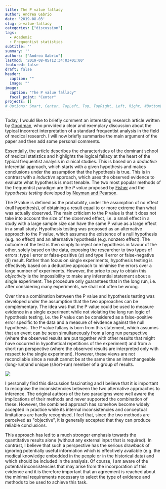 ```yaml
---
title: The P value fallacy
author: Andrea Gabrio
date: '2019-08-03'
slug: p-value-fallacy
categories: ["discussion"]
tags:
  - Academic
  - Frequentist statistics
subtitle: ''
summary: ''
authors: ["Andrea Gabrio"]
lastmod: '2019-08-05T12:34:03+01:00'
featured: false
draft: false
header:
  caption: ""
  image: ""
image:
  caption: "The P value fallacy"
  focal_point: "Center"
projects: []
# Options: Smart, Center, TopLeft, Top, TopRight, Left, Right, #BottomLeft, Bottom, BottomRight
---
```


Today, I would like to briefly comment an interesting research article written by [Goodman](https://jhu.pure.elsevier.com/en/publications/toward-evidence-based-medical-statistics-1-the-p-value-fallacy-4), who provided a clear and exemplary discussion about the typical incorrect interpretation of a standard frequentist analysis in the field of medical research. I will now briefly summarise the main argument of the paper and then add some personal comments.

Essentially, the article describes the characteristics of the dominant school of medical statistics and highlights the logical fallacy at the heart of the typical frequentist analysis in clinical studies. This is based on a *deductive* inferential approach, which starts with a given hypothesis and makes conclusions under the assumption that the hypothesis is true. This is in contrast with a *inductive* approach, which uses the observed evidence to evaluate what hypothesis is most tenable. The two most popular methods of the frequentist paradigm are the *P value* proposed by [Fisher](https://link.springer.com/chapter/10.1007/978-1-4612-4380-9_6) and the *hypothesis testing* developed by [Neyman and Pearson](https://royalsocietypublishing.org/doi/abs/10.1098/rsta.1933.0009?casa_token=sbSkualIaPYAAAAA%3ACxPsFTFEUK7vaxMPi5dJwUr4HoUWjrkxNh7Hl2q0owjtcU2wJHnakG-Xug7y95v1Tyqbbc8Mymaq_Q&). 

The P value is defined as the probability, under the assumption of no effect (null hypothesis), of obtaining a result equal to or more extreme than what was actually observed. The main criticism to the P value is that it does not take into account the size of the observed effect, i.e. a small effect in a study with a large sample size can have the same P value as a large effect in a small study. Hypothesis testing was proposed as an alternative approach to the P value, which assumes the existence of a null hypothesis (e.g. no effect) and an alternative hypothesis (e.g. nonzero effect). The outcome of the test is then simply to reject one hypothesis in favour of the other, solely based on the data, exposing the researcher to two types of errors: type I error or false-positive ($\alpha$) and type II error or false-negative ($\beta$) result. Rather than focus on single experiments, hypothesis testing is effectively based on a deductive approach to minimise the errors over a large number of experiments. However, the price to pay to obtain this *objectivity* is the impossibility to make any inferential statement about a single experiment. The procedure only guarantees that in the long run, i.e. after considering many experiments, we shall not often be wrong. 

Over time a combination between the P value and hypothesis testing was developed under the assumption that the two approaches can be complementary. The idea was that the P value could be used to measure evidence in a single experiment while not violating the long run logic of hypothesis testing, i.e. the P value can be considered as a false-positive error specific to the data and a measure of eivdence against the null hypothesis. The P value fallacy is born from this statement, which assumes that an event can be seen simultaneously from a long run perspective (where the observed results are put together with other results that might have occurred in hypothetical repetitions of the experiment) and from a short run perspective (where the observed results are interpreted only with respect to the single experiment). However, these views are not reconcilable since a result cannot be at the same time an interchangeable (long-run)and unique (short-run) member of a group of results.

![](https://media.giphy.com/media/JszzkKOlV6gTK/giphy.gif)

I personally find this discussion fascinating and I believe that it is important to recognise the inconsistencies between the two alternative approaches to inference. The original authors of the two paradigms were well aware the implications of their methods and never supported the combination of these. However, the combined approach has somehow become widely accepted in practice while its internal inconsistencies and conceptual limitations are hardly recognised. I feel that, since the two methods are perceived as "objective", it is generally accepted that they can produce reliable conclusions.

This approach has led to a much stronger emphasis towards the quantitative results alone (without any external input that is required). In contrast, I believe that such a perspective has the serious drawback of ignoring potentially useful information which is effectively available (e.g. the medical knowledge embedded in the people or in the historical data) and which should be included in the analysis. Of course, I am aware of the potential inconsistencies that may arise from the incorporation of this evidence and it is therefore important that an agreement is reached about the minimal requirements necessary to select the type of evidence and methods to be used to achieve this task.



 







   




















 
 
 
 
 
 
 
 
 
 
 
 












